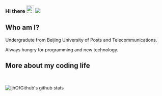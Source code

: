 ### Hi there <img src="https://user-images.githubusercontent.com/1303154/88677602-1635ba80-d120-11ea-84d8-d263ba5fc3c0.gif" width="24px" alt="hi"> ![](https://visitor-badge.glitch.me/badge?page_id=ljhOfGithub.ljhOfGithub)

## Who am I?

Undergradute from Beijing University of Posts and Telecommunications.

Always hungry for programming and new technology.

## More about my coding life
<br>
<!--
![Top Langs](https://github-readme-stats.vercel.app/api/top-langs/?username=ljhOfGithub&layout=compact&hide=css,html)
-->

![ljhOfGithub's github stats](https://github-readme-stats.vercel.app/api?username=ljhOfGithub&count_private=true&show_icons=true&theme=nord)
